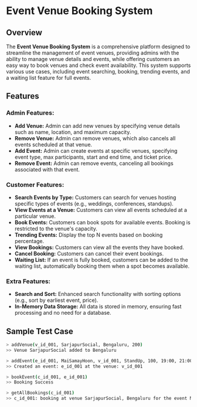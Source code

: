 # Event Venue Booking System

## Overview

The **Event Venue Booking System** is a comprehensive platform designed to streamline the management of event venues, providing admins with the ability to manage venue details and events, while offering customers an easy way to book venues and check event availability. This system supports various use cases, including event searching, booking, trending events, and a waiting list feature for full events.

## Features

### Admin Features:
- **Add Venue:** Admin can add new venues by specifying venue details such as name, location, and maximum capacity.
- **Remove Venue:** Admin can remove venues, which also cancels all events scheduled at that venue.
- **Add Event:** Admin can create events at specific venues, specifying event type, max participants, start and end time, and ticket price.
- **Remove Event:** Admin can remove events, canceling all bookings associated with that event.

### Customer Features:
- **Search Events by Type:** Customers can search for venues hosting specific types of events (e.g., weddings, conferences, standups).
- **View Events at a Venue:** Customers can view all events scheduled at a particular venue.
- **Book Events:** Customers can book spots for available events. Booking is restricted to the venue's capacity.
- **Trending Events:** Display the top N events based on booking percentage.
- **View Bookings:** Customers can view all the events they have booked.
- **Cancel Booking:** Customers can cancel their event bookings.
- **Waiting List:** If an event is fully booked, customers can be added to the waiting list, automatically booking them when a spot becomes available.

### Extra Features:
- **Search and Sort:** Enhanced search functionality with sorting options (e.g., sort by earliest event, price).
- **In-Memory Data Storage:** All data is stored in memory, ensuring fast processing and no need for a database.
  
## Sample Test Case

```bash
> addVenue(v_id_001, SarjapurSocial, Bengaluru, 200)
>> Venue SarjapurSocial added to Bengaluru

> addEvent(e_id_001, MaiSamayHoon, v_id_001, StandUp, 100, 19:00, 21:00, 500)
>> Created an event: e_id_001 at the venue: v_id_001

> bookEvent(c_id_001, e_id_001)
>> Booking Success

> getAllBookings(c_id_001)
>> c_id_001: booking at venue SarjapurSocial, Bengaluru for the event MaiSamayHoon from 19:00 to 21:00
